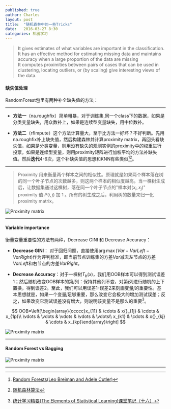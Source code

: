```yaml
---
published: true
author: Charles
layout: post
title:  "随机森林中的一些Tricks"
date:   2016-03-27 8:30
categories: 机器学习
---
```


> It gives estimates of what variables are important in the classification.   
It has an effective method for estimating missing data and maintains accuracy when a large proportion of the data are missing     
It computes proximities between pairs of cases that can be used in clustering, locating outliers, or (by scaling) give interesting views of the data.

####  缺失值处理

RandomForest包里有两种补全缺失值的方法：

---

- **方法一**（na.roughfix）简单粗暴，对于训练集,同一个class下的数据，如果是分类变量缺失，用众数补上，如果是连续型变量缺失，用中位数补。

- **方法二**（rfImpute）这个方法计算量大，至于比方法一好坏？不好判断。先用na.roughfix补上缺失值，然后构建森林并计算proximity matrix，再回头看缺失值，如果是分类变量，则用没有缺失的观测实例的proximity中的权重进行投票。如果是连续型变量，则用proximity矩阵进行加权平均的方法补缺失值。然后**迭代**4-6次，这个补缺失值的思想和KNN有些类似[^1][^2]。

---

> Proximity 用来衡量两个样本之间的相似性。原理就是如果两个样本落在树的同一个叶子节点的次数越多，则这两个样本的相似度越高。当一棵树生成后，让数据集通过这棵树，落在同一个叶子节点的"样本对$(x_i,x_j)$" proximity 值 $P(i,j)$ 加 1 。所有的树生成之后，利用树的数量来归一化 proximity matrix。

![Proximity matrix][1]

---

#### Variable importance

衡量变量重要性的方法有两种，Decrease GINI 和 Decrease Accuracy：

- **Decrease GINI**： 对于回归问题，直接使用$\arg \max(Var-VarLeft-VarRight)$作为评判标准，即当前节点训练集的方差$Var$减去左节点的方差$VarLeft$和右节点的方差$VarRight$。

- **Decrease Accuracy**：对于一棵树$T_{b}(x)$，我们用OOB样本可以得到测试误差1；然后随机改变OOB样本的第$j$列：保持其他列不变，对第$j$列进行随机的上下置换，得到误差2。至此，我们可以用误差1-误差2来刻画变量$j$的重要性。基本思想就是，如果一个变量$j$足够重要，那么改变它会极大的增加测试误差；反之，如果改变它测试误差没有增大，则说明该变量不是那么的重要[^3]。

$$
OOB=\left[\begin{array}{ccccc}x_{11} & \cdots & x{}_{1j} & \cdots & x_{1p}\\ \vdots & \vdots & \vdots & \vdots & \vdots\\ x_{k1} & \cdots & x{}_{kj} & \cdots & x_{kp}\end{array}\right]
$$

![Proximity matrix][2]

---

#### Random Forest vs Bagging

![Proximity matrix][3]

---

[1]:http://7xjbdi.com1.z0.glb.clouddn.com/proximity_matrix.png?imageView2/2/w/300
[2]:http://7xjbdi.com1.z0.glb.clouddn.com/building-random-forest-at-scale-26-638.jpg?imageView2/2/w/500
[3]:http://7xjbdi.com1.z0.glb.clouddn.com/rf_vs_bagging.png

[^1]:[Random Forests(Leo Breiman and Adele Cutler)](https://www.stat.berkeley.edu/~breiman/RandomForests/cc_home.htm)
[^2]:[随机森林算法](http://www.cnblogs.com/litao1105/p/5021747.html)
[^3]:[统计学习精要(The Elements of Statistical Learning)课堂笔记（十六）](http://www.loyhome.com/%E2%89%AA%E7%BB%9F%E8%AE%A1%E5%AD%A6%E4%B9%A0%E7%B2%BE%E8%A6%81the-elements-of-statistical-learning%E2%89%AB%E8%AF%BE%E5%A0%82%E7%AC%94%E8%AE%B0%EF%BC%88%E5%8D%81%E5%85%AD%EF%BC%89/)
